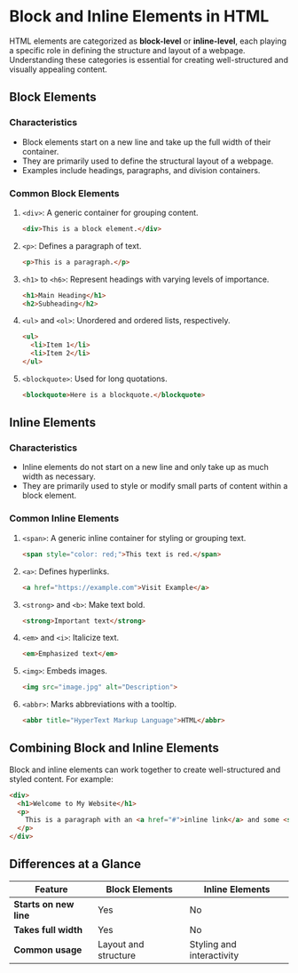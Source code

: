 # Block and Inline Elements in HTML

HTML elements are categorized as **block-level** or **inline-level**, each playing a specific role in defining the structure and layout of a webpage. Understanding these categories is essential for creating well-structured and visually appealing content.

## Block Elements

### Characteristics
- Block elements start on a new line and take up the full width of their container.
- They are primarily used to define the structural layout of a webpage.
- Examples include headings, paragraphs, and division containers.

### Common Block Elements
1. `<div>`: A generic container for grouping content.
   ```html
   <div>This is a block element.</div>
   ```

2. `<p>`: Defines a paragraph of text.
   ```html
   <p>This is a paragraph.</p>
   ```

3. `<h1>` to `<h6>`: Represent headings with varying levels of importance.
   ```html
   <h1>Main Heading</h1>
   <h2>Subheading</h2>
   ```

4. `<ul>` and `<ol>`: Unordered and ordered lists, respectively.
   ```html
   <ul>
     <li>Item 1</li>
     <li>Item 2</li>
   </ul>
   ```

5. `<blockquote>`: Used for long quotations.
   ```html
   <blockquote>Here is a blockquote.</blockquote>
   ```

## Inline Elements

### Characteristics
- Inline elements do not start on a new line and only take up as much width as necessary.
- They are primarily used to style or modify small parts of content within a block element.

### Common Inline Elements
1. `<span>`: A generic inline container for styling or grouping text.
   ```html
   <span style="color: red;">This text is red.</span>
   ```

2. `<a>`: Defines hyperlinks.
   ```html
   <a href="https://example.com">Visit Example</a>
   ```

3. `<strong>` and `<b>`: Make text bold.
   ```html
   <strong>Important text</strong>
   ```

4. `<em>` and `<i>`: Italicize text.
   ```html
   <em>Emphasized text</em>
   ```

5. `<img>`: Embeds images.
   ```html
   <img src="image.jpg" alt="Description">
   ```

6. `<abbr>`: Marks abbreviations with a tooltip.
   ```html
   <abbr title="HyperText Markup Language">HTML</abbr>
   ```

## Combining Block and Inline Elements
Block and inline elements can work together to create well-structured and styled content. For example:

```html
<div>
  <h1>Welcome to My Website</h1>
  <p>
    This is a paragraph with an <a href="#">inline link</a> and some <strong>bold text</strong>.
  </p>
</div>
```

## Differences at a Glance
| Feature                | Block Elements       | Inline Elements           |
| ---------------------- | -------------------- | ------------------------- |
| **Starts on new line** | Yes                  | No                        |
| **Takes full width**   | Yes                  | No                        |
| **Common usage**       | Layout and structure | Styling and interactivity |